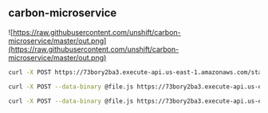 ## carbon-microservice

![https://raw.githubusercontent.com/unshift/carbon-microservice/master/out.png](https://raw.githubusercontent.com/unshift/carbon-microservice/master/out.png)

```bash
curl -X POST https://73bory2ba3.execute-api.us-east-1.amazonaws.com/staging/ > out.png
```

```bash
curl -X POST --data-binary @file.js https://73bory2ba3.execute-api.us-east-1.amazonaws.com/staging/ > out.png
```

```bash
curl -X POST --data-binary @file.js https://73bory2ba3.execute-api.us-east-1.amazonaws.com/staging/?theme=ocean > out.png
```
